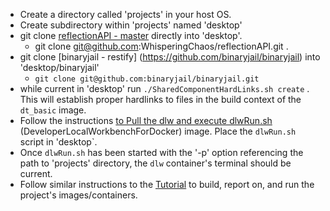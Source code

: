 

+ Create a directory called 'projects' in your host OS.
+ Create subdirectory within 'projects' named 'desktop'
+ git clone [reflectionAPI - master](https://github.com/WhisperingChaos/reflectionAPI) directly into 'desktop'.
  + git clone git@github.com:WhisperingChaos/reflectionAPI.git .
+ git clone [binaryjail - restify] (https://github.com/binaryjail/binaryjail) into 'desktop/binaryjail'
  + ```git clone git@github.com:binaryjail/binaryjail.git```
+ while current in 'desktop' run ```./SharedComponentHardLinks.sh create``` .  This will establish proper hardlinks to files in the build context of the ```dt_basic``` image.
+ Follow the instructions [to Pull the dlw and execute dlwRun.sh](https://github.com/WhisperingChaos/DeveloperLocalWorkbenchForDocker#installing-pulling-image) (DeveloperLocalWorkbenchForDocker) image.  Place the ```dlwRun.sh``` script in 'desktop`.
+ Once ```dlwRun.sh``` has been started with the '-p' option referencing the path to 'projects' directory, the ```dlw``` container's terminal should be current.
+ Follow similar instructions to the [Tutorial](https://github.com/WhisperingChaos/DeveloperLocalWorkbenchForDocker#project-tutorial-build) to build, report on, and run the project's images/containers.


